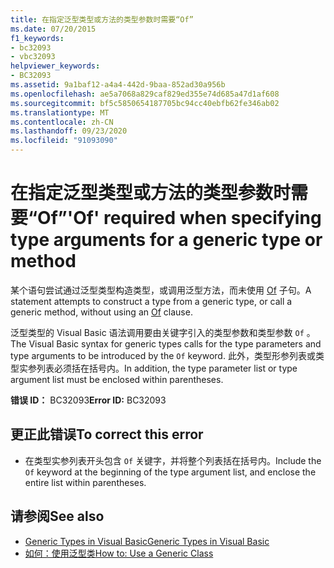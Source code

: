 ```yaml
---
title: 在指定泛型类型或方法的类型参数时需要“Of”
ms.date: 07/20/2015
f1_keywords:
- bc32093
- vbc32093
helpviewer_keywords:
- BC32093
ms.assetid: 9a1baf12-a4a4-442d-9baa-852ad30a956b
ms.openlocfilehash: ae5a7068a829caf829ed355e74d685a47d1af608
ms.sourcegitcommit: bf5c5850654187705bc94cc40ebfb62fe346ab02
ms.translationtype: MT
ms.contentlocale: zh-CN
ms.lasthandoff: 09/23/2020
ms.locfileid: "91093090"
---
```

# <a name="of-required-when-specifying-type-arguments-for-a-generic-type-or-method"></a><span data-ttu-id="6bf31-102">在指定泛型类型或方法的类型参数时需要“Of”</span><span class="sxs-lookup"><span data-stu-id="6bf31-102">'Of' required when specifying type arguments for a generic type or method</span></span>

<span data-ttu-id="6bf31-103">某个语句尝试通过泛型类型构造类型，或调用泛型方法，而未使用 [Of](../language-reference/statements/of-clause.md) 子句。</span><span class="sxs-lookup"><span data-stu-id="6bf31-103">A statement attempts to construct a type from a generic type, or call a generic method, without using an [Of](../language-reference/statements/of-clause.md) clause.</span></span>  
  
 <span data-ttu-id="6bf31-104">泛型类型的 Visual Basic 语法调用要由关键字引入的类型参数和类型参数 `Of` 。</span><span class="sxs-lookup"><span data-stu-id="6bf31-104">The Visual Basic syntax for generic types calls for the type parameters and type arguments to be introduced by the `Of` keyword.</span></span> <span data-ttu-id="6bf31-105">此外，类型形参列表或类型实参列表必须括在括号内。</span><span class="sxs-lookup"><span data-stu-id="6bf31-105">In addition, the type parameter list or type argument list must be enclosed within parentheses.</span></span>  
  
 <span data-ttu-id="6bf31-106">**错误 ID：** BC32093</span><span class="sxs-lookup"><span data-stu-id="6bf31-106">**Error ID:** BC32093</span></span>  
  
## <a name="to-correct-this-error"></a><span data-ttu-id="6bf31-107">更正此错误</span><span class="sxs-lookup"><span data-stu-id="6bf31-107">To correct this error</span></span>  
  
- <span data-ttu-id="6bf31-108">在类型实参列表开头包含 `Of` 关键字，并将整个列表括在括号内。</span><span class="sxs-lookup"><span data-stu-id="6bf31-108">Include the `Of` keyword at the beginning of the type argument list, and enclose the entire list within parentheses.</span></span>  
  
## <a name="see-also"></a><span data-ttu-id="6bf31-109">请参阅</span><span class="sxs-lookup"><span data-stu-id="6bf31-109">See also</span></span>

- [<span data-ttu-id="6bf31-110">Generic Types in Visual Basic</span><span class="sxs-lookup"><span data-stu-id="6bf31-110">Generic Types in Visual Basic</span></span>](../programming-guide/language-features/data-types/generic-types.md)
- [<span data-ttu-id="6bf31-111">如何：使用泛型类</span><span class="sxs-lookup"><span data-stu-id="6bf31-111">How to: Use a Generic Class</span></span>](../programming-guide/language-features/data-types/how-to-use-a-generic-class.md)
